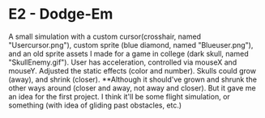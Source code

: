 # E2 - Dodge-Em

A small simulation with a custom cursor(crosshair, named "Usercursor.png"),
custom sprite (blue diamond, named "Blueuser.png"), and an old sprite assets
I made for a game in college (dark skull, named "SkullEnemy.gif").
User has acceleration, controlled via mouseX and mouseY.
Adjusted the static effects (color and number).
Skulls could grow (away), and shrink (closer).
**Although it should've grown and shrunk the other ways around
(closer and away, not away and closer). But it gave me an idea for the first
project.
I think it'll be some flight simulation, or something (with idea of gliding
past obstacles, etc.) 
